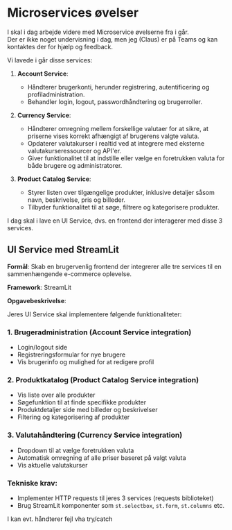 # Microservices øvelser

I skal i dag arbejde videre med Microservice øvelserne fra i går.    
Der er ikke noget undervisning i dag, men jeg (Claus) er på Teams og kan kontaktes der for hjælp og feedback.

Vi lavede i går disse services:

1. **Account Service**:
   - Håndterer brugerkonti, herunder registrering, autentificering og profiladministration.
   - Behandler login, logout, passwordhåndtering og brugerroller.

7. **Currency Service**:
   - Håndterer omregning mellem forskellige valutaer for at sikre, at priserne vises korrekt afhængigt af brugerens valgte valuta.
   - Opdaterer valutakurser i realtid ved at integrere med eksterne valutakurseressourcer og API'er.
   - Giver funktionalitet til at indstille eller vælge en foretrukken valuta for både brugere og administratorer.

2. **Product Catalog Service**:
   - Styrer listen over tilgængelige produkter, inklusive detaljer såsom navn, beskrivelse, pris og billeder.
   - Tilbyder funktionalitet til at søge, filtrere og kategorisere produkter.

I dag skal i lave en UI Service, dvs. en frontend der interagerer med disse 3 services.

## UI Service med StreamLit

**Formål**: Skab en brugervenlig frontend der integrerer alle tre services til en sammenhængende e-commerce oplevelse.

**Framework**: StreamLit

**Opgavebeskrivelse**:

Jeres UI Service skal implementere følgende funktionaliteter:

### 1. Brugeradministration (Account Service integration)
- Login/logout side
- Registreringsformular for nye brugere
- Vis brugerinfo og mulighed for at redigere profil

### 2. Produktkatalog (Product Catalog Service integration)
- Vis liste over alle produkter
- Søgefunktion til at finde specifikke produkter
- Produktdetaljer side med billeder og beskrivelser
- Filtering og kategorisering af produkter

### 3. Valutahåndtering (Currency Service integration)
- Dropdown til at vælge foretrukken valuta
- Automatisk omregning af alle priser baseret på valgt valuta
- Vis aktuelle valutakurser

### Tekniske krav:
- Implementer HTTP requests til jeres 3 services (requests biblioteket)
- Brug StreamLit komponenter som `st.selectbox`, `st.form`, `st.columns` etc.

I kan evt. håndterer fejl vha try/catch
